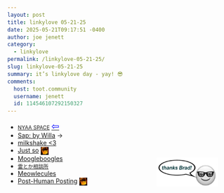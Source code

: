```yaml
---
layout: post
title: 𝚕𝚒𝚗𝚔𝚢𝚕𝚘𝚟𝚎 𝟶𝟻-𝟸𝟷-𝟸𝟻
date: 2025-05-21T09:17:51 -0400
author: joe jenett
category:
  - linkylove
permalink: /linkylove-05-21-25/
slug: linkylove-05-21-25
summary: it’s linkylove day - yay! 😎
comments:
  host: toot.community
  username: jenett
  id: 114546107292150327
---
```

<div style="position:relative;float:right;margin-right:24px;margin-top:84px;">
<img src="/images/brad-lgsb.png" alt="" width="140">
</div>
<ul class="linkylove">
	<li><a title="lizzy" href="https://nyaa.neocities.org/"><small>NYAA SPACE</small></a>  <a title="source" href="https://nekofetti.neocities.org/"><span style="font-size:1.5em;color:blue;">&#8678;</span></a></li>
	<li><a title="Willa" href="https://willascool.neocities.org/">Sap: by Willa</a> <span title="led to link shown below">&#8594;</span></li>
	<li><a title="ayouchoco" href="https://ayouchoco.glitch.me/">milkshake <3</a></li>
	<li><a title="thisness" href="https://justso.scribbles.page/">Just so</a>  <a href="https://indieseek.xyz/" title="thx Brad!"><img src="/images/brad.png" width="18" height="18" alt="Indieseek.xyz" style="vertical-align:middle;"></a></li>
	<li><a title="Ferdie" href="https://moogleboogles.neocities.org/">Moogleboogles</a></li>
	<li><a title="Laith Raihan" href="https://arataka.moe/"><small>霊とか相談所</small></a></li>
	<li><a title="μ" href="https://meowlecules.neocities.org/">Meowlecules</a></li>
	<li><a title="Post-Human Posting" href="https://posthuman.blog/">Post-Human Posting</a>  <a href="https://indieseek.xyz/" title="thx Brad!"><img src="/images/brad.png" width="18" height="18" alt="Indieseek.xyz" style="vertical-align:middle;"></a></li>
</ul>
<a href="https://brid.gy/publish/mastodon"></a>